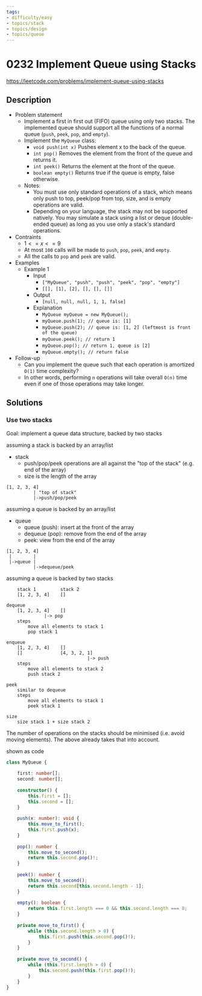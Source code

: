 ```yaml
---
tags:
- difficulty/easy
- topics/stack
- topics/design
- topics/queue
---
```


# 0232 Implement Queue using Stacks

<https://leetcode.com/problems/implement-queue-using-stacks>

## Description

- Problem statement
    - Implement a first in first out (FIFO) queue using only two stacks. The implemented queue should support all the functions of a normal queue (`push`, `peek`, `pop`, and `empty`).
    - Implement the `MyQueue` class:
        - `void push(int x)` Pushes element x to the back of the queue.
        - `int pop()` Removes the element from the front of the queue and returns it.
        - `int peek()` Returns the element at the front of the queue.
        - `boolean empty()` Returns true if the queue is empty, false otherwise.
    - Notes:
        - You must use only standard operations of a stack, which means only push to top, peek/pop from top, size, and is empty operations are valid.
        - Depending on your language, the stack may not be supported natively. You may simulate a stack using a list or deque (double-ended queue) as long as you use only a stack's standard operations.
- Contraints
    - $1 <= x <= 9$
    - At most `100` calls will be made to `push`, `pop`, `peek`, and `empty`.
    - All the calls to `pop` and `peek` are valid.
- Examples
    - Example 1
        - Input
            - `["MyQueue", "push", "push", "peek", "pop", "empty"]`
            - `[[], [1], [2], [], [], []]`
        - Output
            - `[null, null, null, 1, 1, false]`
        - Explanation
            - `MyQueue myQueue = new MyQueue();`
            - `myQueue.push(1); // queue is: [1]`
            - `myQueue.push(2); // queue is: [1, 2] (leftmost is front of the queue)`
            - `myQueue.peek(); // return 1`
            - `myQueue.pop(); // return 1, queue is [2]`
            - `myQueue.empty(); // return false`
- Follow-up
    - Can you implement the queue such that each operation is amortized `O(1)` time complexity?
    - In other words, performing `n` operations will take overall `O(n)` time even if one of those operations may take longer.

## Solutions

### Use two stacks

Goal: implement a queue data structure, backed by two stacks

assuming a stack is backed by an array/list

- stack
    - push/pop/peek operations are all against the "top of the stack" (e.g. end of the array)
    - size is the length of the array

```text
[1, 2, 3, 4]
          | "top of stack"
          |->push/pop/peek
```

assuming a queue is backed by an array/list

- queue
    - queue (push): insert at the front of the array
    - dequeue (pop): remove from the end of the array
    - peek: view from the end of the array

```text
[1, 2, 3, 4]
 |        |
 |->queue |
          |->dequeue/peek
```

assuming a queue is backed by two stacks

```text
    stack 1         stack 2
    [1, 2, 3, 4]    []
    
dequeue
    [1, 2, 3, 4]    []
              |-> pop
    steps
        move all elements to stack 1
        pop stack 1
        
enqueue
    [1, 2, 3, 4]    []
    []              [4, 3, 2, 1]
                              |-> push
    steps
        move all elements to stack 2
        push stack 2
        
peek
    similar to dequeue
    steps
        move all elements to stack 1
        peek stack 1
        
size
    size stack 1 + size stack 2
```

The number of operations on the stacks should be minimised (i.e. avoid moving elements). The above already takes that into account.

shown as code

```typescript
class MyQueue {
    
    first: number[];
    second: number[];
    
    constructor() {
        this.first = [];
        this.second = [];
    }
    
    push(x: number): void {
        this.move_to_first();
        this.first.push(x);
    }
    
    pop(): number {
        this.move_to_second();
        return this.second.pop()!;
    }
    
    peek(): number {
        this.move_to_second();
        return this.second[this.second.length - 1];
    }
    
    empty(): boolean {
        return this.first.length === 0 && this.second.length === 0;
    }
    
    private move_to_first() {
        while (this.second.length > 0) {
            this.first.push(this.second.pop()!);
        }
    }
    
    private move_to_second() {
        while (this.first.length > 0) {
            this.second.push(this.first.pop()!);
        }
    }
}
```
